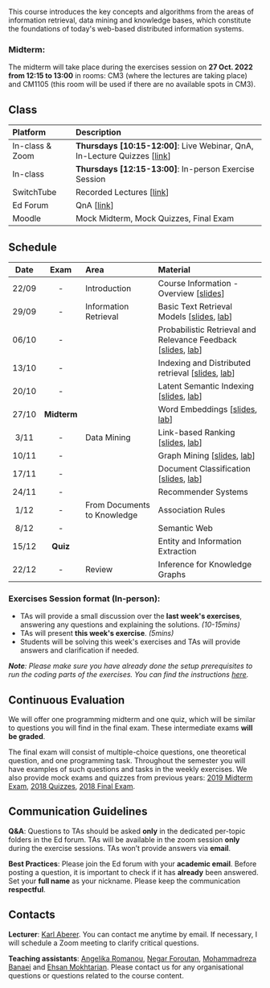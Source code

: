  
This course introduces the key concepts and algorithms from the areas of information retrieval, data mining and knowledge bases, which constitute the foundations of today's web-based distributed information systems. 

<!-- ## Exam (11/01/2021 from 08:15 to 11:15 at [AAC231](https://plan.epfl.ch/?room==AAC%202%2031), [SG1](https://plan.epfl.ch/?room==SG%201138)) -->

### Midterm: 
The midterm will take place during the exercises session on **27 Oct. 2022 from 12:15 to 13:00** in rooms: CM3 (where the lectures are taking place) and CM1105 (this room will be used if there are no available spots in CM3).

<!-- The exam will be performed online on your laptop, with Internet access. **No communication using messaging, social media, email, or similar tools is allowed**. You can use your notes or any materials from the lecture during the exam. -->

<!-- It is **strongly recommended** to do the exercises, as the final exam will be similar to those.

**Absence**: You have to submit a doctor’s attest if you miss the final exam due to sickness. No other reasons for not taking the final exam will be accepted. 

**Irregular behaviour**: In case of irregular behaviour during the final exam EPFL’s standard policies apply. -->



## Class

| Platform | Description  |
|:---------|:-----------|
In-class & Zoom | **Thursdays [10:15-12:00]**: Live Webinar, QnA, In-Lecture Quizzes [[link](https://epfl.zoom.us/j/66237387610)] |
In-class |  **Thursdays [12:15-13:00]**: In-person Exercise Session |
SwitchTube | Recorded Lectures [[link](https://tube.switch.ch/channels/PH1KLlGUsX)] |
Ed Forum | QnA [[link](https://edstem.org/eu/courses/90/discussion/)] | 
Moodle | Mock Midterm, Mock Quizzes, Final Exam | [[link](http://moodle.epfl.ch/course/view.php?id=4051)]



## Schedule

| Date      | Exam        | Area                        | Material                                                           |
|:---------:|:-----------:|:----------------------------|:-------------------------------------------------------------------|
| 22/09     | -           | Introduction                | Course Information - Overview [[slides][1p]] |
| 29/09     | -           | Information Retrieval       | Basic Text Retrieval Models [[slides][2p], [lab][2l]] |
| 06/10     | -           |                             | Probabilistic Retrieval and Relevance Feedback [[slides][3p], [lab][3l]] |
| 13/10     | -           |                             | Indexing and Distributed retrieval  [[slides][4p], [lab][4l]]  |
| 20/10     | -           |                             | Latent Semantic Indexing  [[slides][5p], [lab][5l]] |
| 27/10     | **Midterm** |                             | Word Embeddings  [[slides][6p], [lab][6l]] |
| 3/11      | -           | Data Mining                 | Link-based Ranking  [[slides][7p], [lab][7l]] |
| 10/11     | -           |                             | Graph Mining  [[slides][8p], [lab][8l]]    |
| 17/11     | -           |                             | Document Classification [[slides][9p], [lab][9l]]                           |
| 24/11     | -           |                             | Recommender Systems <!-- [[slides][10p], [lab][10l]]   -->            |
| 1/12      | -           | From Documents to Knowledge | Association Rules <!-- [[slides][11p], [lab][11l]]  -->                |
| 8/12      | -           |                             | Semantic Web <!-- [[slides][12p], [lab][12l]]  -->  |
| 15/12     | **Quiz**    |                             | Entity and Information Extraction <!-- [[slides][13p], [lab][13l]]  -->     |
| 22/12     | -           | Review                      | Inference for Knowledge Graphs      |


### Exercises Session format (In-person):
- TAs will provide a small discussion over the **last week's exercises**, answering any questions and explaining the solutions. _(10-15mins)_
- TAs will present **this week's exercise**. _(5mins)_ 
- Students will be solving this week's exercises and TAs will provide answers and clarification if needed.

_**Note**: Please make sure you have already done the setup prerequisites to run the coding parts of the exercises. You can find the instructions [here](https://github.com/LSIR/DIS/tree/master/Exercises/setup)._

## Continuous Evaluation

We will offer one programming midterm and one quiz, which will be similar to questions you will find in the final exam. These intermediate exams **will be graded**.

The final exam will consist of multiple-choice questions, one theoretical question, and one programming task. Throughout the semester you will have examples of such questions and tasks in the weekly exercises. We also provide mock exams and quizzes from previous years: [2019 Midterm Exam](https://github.com/LSIR/DIS/blob/master/Extras/2019-Midterm), [2018 Quizzes](https://github.com/LSIR/DIS/blob/master/Extras/2018-Quizzes), [2018 Final Exam](https://github.com/LSIR/DIS/blob/master/Extras/2018-Final).


## Communication Guidelines

**Q&A**: Questions to TAs should be asked **only** in the dedicated per-topic folders in the Ed forum. TAs will be available in the zoom session **only** during the exercise sessions. <!-- You can also send private messages, but this should be done only for questions that aren’t of general interest; otherwise, you **must** use public channels. --> <!-- Important **announcements** will be pinned on the **general** channel. --> TAs won’t provide answers via **email**.

**Best Practices**: Please join the Ed forum with your **academic email**. Before posting a question, it is important to check if it has **already** been answered<!--  in any of the group channels -->. <!-- Avoid using **@everyone** and **@here**; this will trigger a notification being sent to all the students and TAs. --> Set your **full name** as your nickname. Please keep the communication **respectful**.


## Contacts

**Lecturer**: [Karl Aberer](http://lsir.epfl.ch/aberer).
You can contact me anytime by email. If necessary, I will schedule a Zoom meeting to clarify critical questions.

**Teaching assistants**: [Angelika Romanou](https://people.epfl.ch/angelika.romanou), [Negar Foroutan](https://people.epfl.ch/negar.foroutan?lang=en), [Mohammadreza Banaei](https://people.epfl.ch/mohammadreza.banaei?lang=en) and [Ehsan Mokhtarian](https://people.epfl.ch/ehsan.mokhtarian).
Please contact us for any organisational questions or questions related to the course content.
<!-- 
## Disclaimer

Given the unusual situation this semester we might see the need to modify the organisation of the course throughout the semester to adapt to the needs. Please follow carefully the announcements that are provided on Moodle/Ed. -->


[1p]:https://github.com/LSIR/DIS/blob/master/Lectures/week%201
[2p]:https://github.com/LSIR/DIS/blob/master/Lectures/week%202
[3p]:https://github.com/LSIR/DIS/blob/master/Lectures/week%203
[4p]:https://github.com/LSIR/DIS/blob/master/Lectures/week%204
[5p]:https://github.com/LSIR/DIS/blob/master/Lectures/week%205
[6p]:https://github.com/LSIR/DIS/blob/master/Lectures/week%206
[7p]:https://github.com/LSIR/DIS/blob/master/Lectures/week%207
[8p]:https://github.com/LSIR/DIS/blob/master/Lectures/week%208
[9p]:https://github.com/LSIR/DIS/blob/master/Lectures/week%209
<!--[10p]:https://github.com/LSIR/DIS/blob/master/Lectures/week%2010
[11p]:https://github.com/LSIR/DIS/blob/master/Lectures/week%2011
[12p]:https://github.com/LSIR/DIS/blob/master/Lectures/week%2012
[13p]:https://github.com/LSIR/DIS/blob/master/Lectures/week%2013 -->

<!-- [1l]:https://github.com/LSIR/DIS/blob/master/Exercises/week%201 -->
[2l]:https://github.com/LSIR/DIS/blob/master/Exercises/week%202
[3l]:https://github.com/LSIR/DIS/blob/master/Exercises/week%203
[4l]:https://github.com/LSIR/DIS/blob/master/Exercises/week%204
[5l]:https://github.com/LSIR/DIS/blob/master/Exercises/week%205
[6l]:https://github.com/LSIR/DIS/blob/master/Exercises/week%206
[7l]:https://github.com/LSIR/DIS/blob/master/Exercises/week%207
[8l]:https://github.com/LSIR/DIS/blob/master/Exercises/week%208
[9l]:https://github.com/LSIR/DIS/blob/master/Exercises/week%209
<!--[10l]:https://github.com/LSIR/DIS/blob/master/Exercises/week%2010
[11l]:https://github.com/LSIR/DIS/blob/master/Exercises/week%2011
[12l]:https://github.com/LSIR/DIS/blob/master/Exercises/week%2012
[13l]:https://github.com/LSIR/DIS/blob/master/Exercises/week%2013 -->
